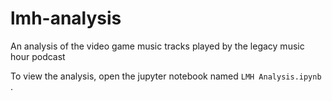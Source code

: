 # lmh-analysis
An analysis of the video game music tracks played by the legacy music hour podcast

To view the analysis, open the jupyter notebook named `LMH Analysis.ipynb` .